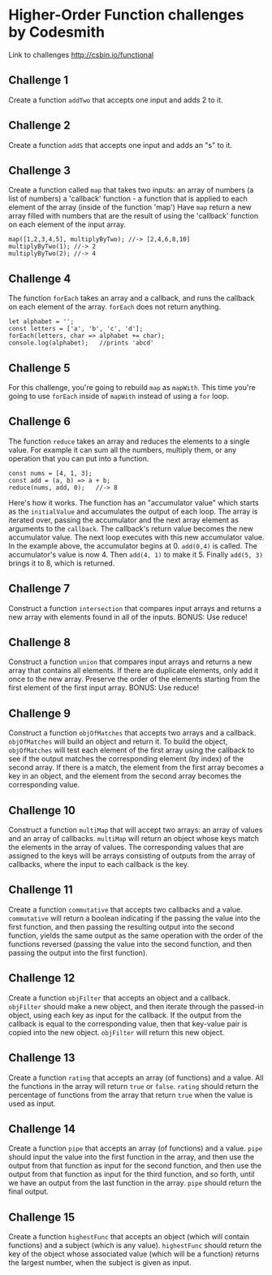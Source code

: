 # Higher-Order Function challenges by Codesmith

Link to challenges http://csbin.io/functional

## Challenge 1

Create a function `addTwo` that accepts one input and adds 2 to it.

## Challenge 2

Create a function `addS` that accepts one input and adds an "s" to it.

## Challenge 3

Create a function called `map` that takes two inputs:
an array of numbers (a list of numbers)
a 'callback' function - a function that is applied to each element of the array (inside of the function 'map')
Have `map` return a new array filled with numbers that are the result of using the 'callback' function on each element of the input array.

```JS
map([1,2,3,4,5], multiplyByTwo); //-> [2,4,6,8,10]
multiplyByTwo(1); //-> 2
multiplyByTwo(2); //-> 4
```
  
## Challenge 4

The function `forEach` takes an array and a callback, and runs the callback on each element of the array. `forEach` does not return anything.

```JS
let alphabet = '';
const letters = ['a', 'b', 'c', 'd'];
forEach(letters, char => alphabet += char);
console.log(alphabet);   //prints 'abcd'
```

## Challenge 5

For this challenge, you're going to rebuild `map` as `mapWith`. This time you're going to use `forEach` inside of `mapWith` instead of using a `for` loop.

## Challenge 6

The function `reduce` takes an array and reduces the elements to a single value. For example it can sum all the numbers, multiply them, or any operation that you can put into a function.

```JS
const nums = [4, 1, 3];
const add = (a, b) => a + b; 
reduce(nums, add, 0);   //-> 8
```

Here's how it works. The function has an "accumulator value" which starts as the `initialValue` and accumulates the output of each loop. The array is iterated over, passing the accumulator and the next array element as arguments to the `callback`. The callback's return value becomes the new accumulator value. The next loop executes with this new accumulator value. In the example above, the accumulator begins at 0. `add(0,4)` is called. The accumulator's value is now 4. Then `add(4, 1)` to make it 5. Finally `add(5, 3)` brings it to 8, which is returned.

## Challenge 7

Construct a function `intersection` that compares input arrays and returns a new array with elements found in all of the inputs. BONUS: Use reduce!

## Challenge 8

Construct a function `union` that compares input arrays and returns a new array that contains all elements. If there are duplicate elements, only add it once to the new array. Preserve the order of the elements starting from the first element of the first input array. BONUS: Use reduce!

## Challenge 9

Construct a function `objOfMatches` that accepts two arrays and a callback. `objOfMatches` will build an object and return it. To build the object, `objOfMatches` will test each element of the first array using the callback to see if the output matches the corresponding element (by index) of the second array. If there is a match, the element from the first array becomes a key in an object, and the element from the second array becomes the corresponding value.

## Challenge 10

Construct a function `multiMap` that will accept two arrays: an array of values and an array of callbacks. `multiMap` will return an object whose keys match the elements in the array of values. The corresponding values that are assigned to the keys will be arrays consisting of outputs from the array of callbacks, where the input to each callback is the key.

## Challenge 11

Create a function `commutative` that accepts two callbacks and a value. `commutative` will return a boolean indicating if the passing the value into the first function, and then passing the resulting output into the second function, yields the same output as the same operation with the order of the functions reversed (passing the value into the second function, and then passing the output into the first function).

## Challenge 12

Create a function `objFilter` that accepts an object and a callback. `objFilter` should make a new object, and then iterate through the passed-in object, using each key as input for the callback. If the output from the callback is equal to the corresponding value, then that key-value pair is copied into the new object. `objFilter` will return this new object.

## Challenge 13

Create a function `rating` that accepts an array (of functions) and a value. All the functions in the array will return `true` or `false`. `rating` should return the percentage of functions from the array that return `true` when the value is used as input.

## Challenge 14

Create a function `pipe` that accepts an array (of functions) and a value. `pipe` should input the value into the first function in the array, and then use the output from that function as input for the second function, and then use the output from that function as input for the third function, and so forth, until we have an output from the last function in the array. `pipe` should return the final output.

## Challenge 15

Create a function `highestFunc` that accepts an object (which will contain functions) and a subject (which is any value). `highestFunc` should return the key of the object whose associated value (which will be a function) returns the largest number, when the subject is given as input.